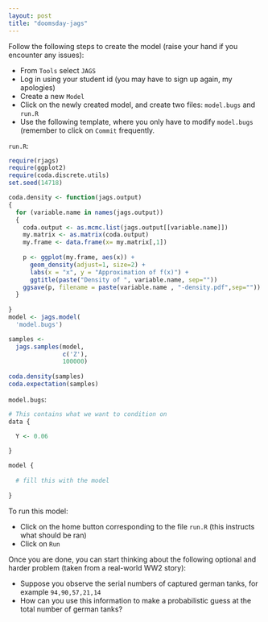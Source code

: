 ```yaml
---
layout: post
title: "doomsday-jags"
---
```


Follow the following steps to create the model (raise your hand if you encounter any issues):

- From ``Tools`` select ``JAGS``
- Log in using your student id (you may have to sign up again, my apologies)
- Create a new ``Model``
- Click on the newly created model, and create two files: ``model.bugs`` and ``run.R``
- Use the following template, where you only have to modify ``model.bugs`` (remember to click on ``Commit`` frequently.

``run.R``:

```r
require(rjags)
require(ggplot2)
require(coda.discrete.utils)
set.seed(14718)

coda.density <- function(jags.output)
{
  for (variable.name in names(jags.output)) 
  {
    coda.output <- as.mcmc.list(jags.output[[variable.name]])
    my.matrix <- as.matrix(coda.output)
    my.frame <- data.frame(x= my.matrix[,1])
    
    p <- ggplot(my.frame, aes(x)) + 
      geom_density(adjust=1, size=2) +
      labs(x = "x", y = "Approximation of f(x)") +
      ggtitle(paste("Density of ", variable.name, sep=""))
    ggsave(p, filename = paste(variable.name , "-density.pdf",sep=""))
  }
  
}
model <- jags.model(
  'model.bugs')

samples <- 
  jags.samples(model,
               c('Z'), 
               100000) 
              
coda.density(samples)
coda.expectation(samples)
```

``model.bugs``:

```r
# This contains what we want to condition on
data {

  Y <- 0.06
    
}

model {
  
  # fill this with the model
  
}
```

To run this model:

- Click on the home button corresponding to the file ``run.R`` (this instructs what should be ran)
- Click on ``Run``


Once you are done, you can start thinking about the following optional and harder problem (taken from a real-world WW2 story):

- Suppose you observe the serial numbers of captured german tanks, for example ``94,90,57,21,14``
- How can you use this information to make a probabilistic guess at the total number of german tanks?